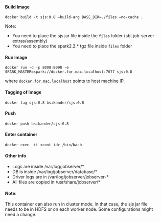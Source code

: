 #### Build Image

```
docker build -t sjs:0.8 —build-arg BASE_DIR=./files —no-cache .
```

Note:
- You need to place the sjs jar file inside the `files` folder (sbt job-server-extras/assembly)
- You need to place the spark2.2.* tgz file inside `files` folder

#### Run Image

```
docker run -d -p 8090:8090 -e SPARK_MASTER=spark://docker.for.mac.localhost:7077 sjs:0.8
```
where `docker.for.mac.localhost` points to host machine IP.

#### Tagging of Image

```
docker tag sjs:0.8 bsikander/sjs:0.8
```

#### Push

```
docker push bsikander/sjs:0.8
```

#### Enter container

```
docker exec -it <cont-id> /bin/bash
```

#### Other info
- Logs are inside /var/log/jobserver/*
- DB is inside /var/log/jobserver/database/*
- Driver logs are in /var/log/jobserver/jobserver-*
- All files are copied in /usr/share/jobserver/*

#### Note:
This container can also run in cluster mode. In that case, the sjs jar file needs to be in HDFS or on each worker node. Some configurations might need a change.

